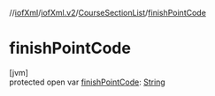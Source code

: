 //[iofXml](../../../index.md)/[iofXml.v2](../index.md)/[CourseSectionList](index.md)/[finishPointCode](finish-point-code.md)

# finishPointCode

[jvm]\
protected open var [finishPointCode](finish-point-code.md): [String](https://docs.oracle.com/javase/8/docs/api/java/lang/String.html)
